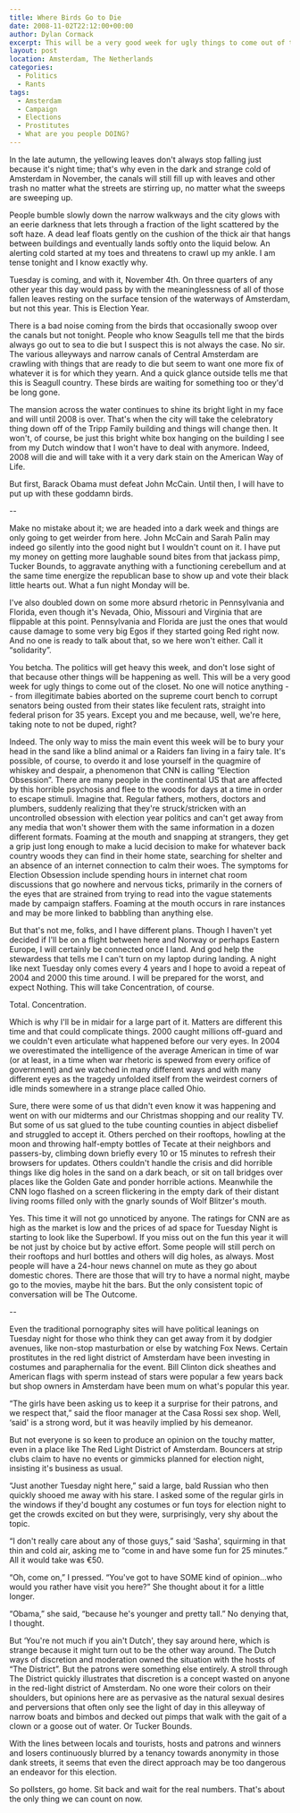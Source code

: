```yaml
---
title: Where Birds Go to Die
date: 2008-11-02T22:12:00+00:00
author: Dylan Cormack
excerpt: This will be a very good week for ugly things to come out of the closet. From illegitimate babies aborted right on the supreme court bench to corrupt senators being ousted from their states like feculent rats...
layout: post
location: Amsterdam, The Netherlands
categories:
  - Politics
  - Rants
tags:
  - Amsterdam
  - Campaign
  - Elections
  - Prostitutes
  - What are you people DOING?
---
```

In the late autumn, the yellowing leaves don't always stop falling just because it's night time; that's why even in the dark and strange cold of Amsterdam in November, the canals will still fill up with leaves and other trash no matter what the streets are stirring up, no matter what the sweeps are sweeping up.

People bumble slowly down the narrow walkways and the city glows with an eerie darkness that lets through a fraction of the light scattered by the soft haze. A dead leaf floats gently on the cushion of the thick air that hangs between buildings and eventually lands softly onto the liquid below. An alerting cold started at my toes and threatens to crawl up my ankle. I am tense tonight and I know exactly why.

Tuesday is coming, and with it, November 4th. On three quarters of any other year this day would pass by with the meaninglessness of all of those fallen leaves resting on the surface tension of the waterways of Amsterdam, but not this year. This is Election Year.

There is a bad noise coming from the birds that occasionally swoop over the canals but not tonight. People who know Seagulls tell me that the birds always go out to sea to die but I suspect this is not always the case. No sir. The various alleyways and narrow canals of Central Amsterdam are crawling with things that are ready to die but seem to want one more fix of whatever it is for which they yearn. And a quick glance outside tells me that this is Seagull country. These birds are waiting for something too or they'd be long gone.

The mansion across the water continues to shine its bright light in my face and will until 2008 is over. That's when the city will take the celebratory thing down off of the Tripp Family building and things will change then. It won't, of course, be just this bright white box hanging on the building I see from my Dutch window that I won't have to deal with anymore. Indeed, 2008 will die and will take with it a very dark stain on the American Way of Life.

But first, Barack Obama must defeat John McCain. Until then, I will have to put up with these goddamn birds.

--

Make no mistake about it; we are headed into a dark week and things are only going to get weirder from here. John McCain and Sarah Palin may indeed go silently into the good night but I wouldn't count on it. I have put my money on getting more laughable sound bites from that jackass pimp, Tucker Bounds, to aggravate anything with a functioning cerebellum and at the same time energize the republican base to show up and vote their black little hearts out. What a fun night Monday will be.

I've also doubled down on some more absurd rhetoric in Pennsylvania and Florida, even though it's Nevada, Ohio, Missouri and Virginia that are flippable at this point. Pennsylvania and Florida are just the ones that would cause damage to some very big Egos if they started going Red right now. And no one is ready to talk about that, so we here won't either. Call it “solidarity”.

You betcha. The politics will get heavy this week, and don't lose sight of that because other things will be happening as well. This will be a very good week for ugly things to come out of the closet. No one will notice anything -- from illegitimate babies aborted on the supreme court bench to corrupt senators being ousted from their states like feculent rats, straight into federal prison for 35 years. Except you and me because, well, we're here, taking note to not be duped, right?

Indeed. The only way to miss the main event this week will be to bury your head in the sand like a blind animal or a Raiders fan living in a fairy tale. It's possible, of course, to overdo it and lose yourself in the quagmire of whiskey and despair, a phenomenon that CNN is calling “Election Obsession”. There are many people in the continental US that are affected by this horrible psychosis and flee to the woods for days at a time in order to escape stimuli. Imagine that. Regular fathers, mothers, doctors and plumbers, suddenly realizing that they're struck/stricken with an uncontrolled obsession with election year politics and can't get away from any media that won't shower them with the same information in a dozen different formats. Foaming at the mouth and snapping at strangers, they get a grip just long enough to make a lucid decision to make for whatever back country woods they can find in their home state, searching for shelter and an absence of an internet connection to calm their woes. The symptoms for Election Obsession include spending hours in internet chat room discussions that go nowhere and nervous ticks, primarily in the corners of the eyes that are strained from trying to read into the vague statements made by campaign staffers. Foaming at the mouth occurs in rare instances and may be more linked to babbling than anything else.

But that's not me, folks, and I have different plans. Though I haven't yet decided if I'll be on a flight between here and Norway or perhaps Eastern Europe, I will certainly be connected once I land. And god help the stewardess that tells me I can't turn on my laptop during landing. A night like next Tuesday only comes every 4 years and I hope to avoid a repeat of 2004 and 2000 this time around. I will be prepared for the worst, and expect Nothing. This will take Concentration, of course.

Total. Concentration.

Which is why I'll be in midair for a large part of it. Matters are different this time and that could complicate things. 2000 caught millions off-guard and we couldn't even articulate what happened before our very eyes. In 2004 we overestimated the intelligence of the average American in time of war (or at least, in a time when war rhetoric is spewed from every orifice of government) and we watched in many different ways and with many different eyes as the tragedy unfolded itself from the weirdest corners of idle minds somewhere in a strange place called Ohio.

Sure, there were some of us that didn't even know it was happening and went on with our midterms and our Christmas shopping and our reality TV. But some of us sat glued to the tube counting counties in abject disbelief and struggled to accept it. Others perched on their rooftops, howling at the moon and throwing half-empty bottles of Tecate at their neighbors and passers-by, climbing down briefly every 10 or 15 minutes to refresh their browsers for updates. Others couldn't handle the crisis and did horrible things like dig holes in the sand on a dark beach, or sit on tall bridges over places like the Golden Gate and ponder horrible actions. Meanwhile the CNN logo flashed on a screen flickering in the empty dark of their distant living rooms filled only with the gnarly sounds of Wolf Blitzer's mouth.

Yes. This time it will not go unnoticed by anyone. The ratings for CNN are as high as the market is low and the prices of ad space for Tuesday Night is starting to look like the Superbowl. If you miss out on the fun this year it will be not just by choice but by active effort. Some people will still perch on their rooftops and hurl bottles and others will dig holes, as always. Most people will have a 24-hour news channel on mute as they go about domestic chores. There are those that will try to have a normal night, maybe go to the movies, maybe hit the bars. But the only consistent topic of conversation will be The Outcome.

--

Even the traditional pornography sites will have political leanings on Tuesday night for those who think they can get away from it by dodgier avenues, like non-stop masturbation or else by watching Fox News. Certain prostitutes in the red light district of Amsterdam have been investing in costumes and paraphernalia for the event. Bill Clinton dick sheathes and American flags with sperm instead of stars were popular a few years back but shop owners in Amsterdam have been mum on what's popular this year.

“The girls have been asking us to keep it a surprise for their patrons, and we respect that,” said the floor manager at the Casa Rossi sex shop. Well, ‘said' is a strong word, but it was heavily implied by his demeanor.

But not everyone is so keen to produce an opinion on the touchy matter, even in a place like The Red Light District of Amsterdam. Bouncers at strip clubs claim to have no events or gimmicks planned for election night, insisting it's business as usual.

“Just another Tuesday night here,” said a large, bald Russian who then quickly shooed me away with his stare. I asked some of the regular girls in the windows if they'd bought any costumes or fun toys for election night to get the crowds excited on but they were, surprisingly, very shy about the topic.

“I don't really care about any of those guys,” said ‘Sasha', squirming in that thin and cold air, asking me to “come in and have some fun for 25 minutes.” All it would take was €50.

“Oh, come on,” I pressed. “You've got to have SOME kind of opinion...who would you rather have visit you here?” She thought about it for a little longer.

“Obama,” she said, “because he's younger and pretty tall.” No denying that, I thought.

But ‘You're not much if you ain't Dutch', they say around here, which is strange because it might turn out to be the other way around. The Dutch ways of discretion and moderation owned the situation with the hosts of “The District”. But the patrons were something else entirely. A stroll through The District quickly illustrates that discretion is a concept wasted on anyone in the red-light district of Amsterdam. No one wore their colors on their shoulders, but opinions here are as pervasive as the natural sexual desires and perversions that often only see the light of day in this alleyway of narrow boats and bimbos and decked out pimps that walk with the gait of a clown or a goose out of water. Or Tucker Bounds.

With the lines between locals and tourists, hosts and patrons and winners and losers continuously blurred by a tenancy towards anonymity in those dank streets, it seems that even the direct approach may be too dangerous an endeavor for this election.

So pollsters, go home. Sit back and wait for the real numbers. That's about the only thing we can count on now.